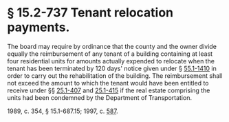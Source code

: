 # § 15.2-737 Tenant relocation payments.

<p>The board may require by ordinance that the county and the owner divide equally the reimbursement of any tenant of a building containing at least four residential units for amounts actually expended to relocate when the tenant has been terminated by 120 days' notice given under § <a href='/vacode/55.1-1410/'>55.1-1410</a> in order to carry out the rehabilitation of the building. The reimbursement shall not exceed the amount to which the tenant would have been entitled to receive under §§ <a href='/vacode/25.1-407/'>25.1-407</a> and <a href='/vacode/25.1-415/'>25.1-415</a> if the real estate comprising the units had been condemned by the Department of Transportation.</p><p>1989, c. 354, § 15.1-687.15; 1997, c. <a href='http://lis.virginia.gov/cgi-bin/legp604.exe?971+ful+CHAP0587'>587</a>.</p>